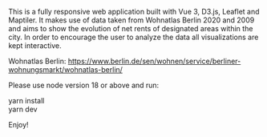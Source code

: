 This is a fully responsive web application built with Vue 3, D3.js, Leaflet and Maptiler. It makes use of data taken from Wohnatlas Berlin 2020 and 2009 and aims to show the evolution of net rents of designated areas within the city. In order to encourage the user to analyze the data all visualizations are kept interactive.

Wohnatlas Berlin:
https://www.berlin.de/sen/wohnen/service/berliner-wohnungsmarkt/wohnatlas-berlin/

Please use node version 18 or above and run:

yarn install </br>
yarn dev

Enjoy!
